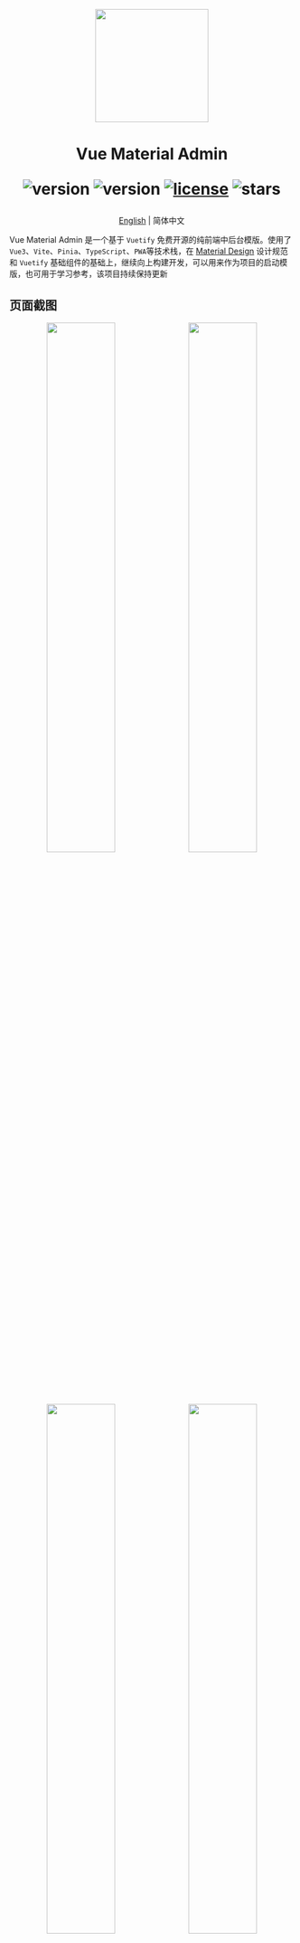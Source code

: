 <p align="center">
  <img width="200" src="https://gitee.com/chenhuajie/vue-material-admin/raw/master/src/assets/admin-logo.png">
</p>

<h1 align="center">
    Vue Material Admin
<div align="center">


![version](https://img.shields.io/badge/Vue-3.x-blue.svg)
![version](https://img.shields.io/badge/Vite-4.x-green.svg)
[![license](https://img.shields.io/github/license/kailong321200875/vue-element-plus-admin.svg)](LICENSE)
![stars](https://img.shields.io/github/stars/armomu/vue-material-admin.svg?style=social&label=Stars)

</div>

</h1>


<div align="center" style="font-size: 14px">

[English](./README.en.md) | 简体中文

</div>

Vue Material Admin 是一个基于 `Vuetify` 免费开源的纯前端中后台模版。使用了`Vue3`、`Vite`、`Pinia`、`TypeScript`、`PWA`等技术栈，在 [Material Design](https://m3.material.io/) 设计规范和 `Vuetify` 基础组件的基础上，继续向上构建开发，可以用来作为项目的启动模版，也可用于学习参考，该项目持续保持更新

## 页面截图

<p align="center">
  <img width="49%" src="https://github.com/armomu/vue-material-admin/raw/master/src/assets/tesla.png">
  <img width="49%" src="https://github.com/armomu/vue-material-admin/raw/master/src/assets/smart_house.png">
  <img width="49%" src="https://github.com/armomu/vue-material-admin/raw/master/src/assets/babylonjs.png">
  <img width="49%" src="https://github.com/armomu/vue-material-admin/raw/master/src/assets/edit_layer.png">
</p>

## 预览地址
-   [https://chenhuajie.gitee.io/vue-material-admin](https://chenhuajie.gitee.io/vue-material-admin/)
-   [https://armomu.github.io/vue-material-admin](https://armomu.github.io/vue-material-admin/)

## TODO
1. 特斯拉仪表盘
    - ✅ 高德地图轨迹回放
    - ❌ 轨迹播放优化
2. 智能家居控制中心组件
    - ✅ Apexcharts
    - ✅ 滑块控制器
    - ❌ 滑块控制器增加鼠标滑动
    - ✅ 音乐播放器UI
    - ❌ 音乐播放器增加真实播放音频
    - ✅ 360度全景图预览
    - ❌ 全景图陀螺仪
3. Vuetify 基础组件
    - ❌ 更多案例
5. Three.js
    - ✅ 动态导入模型入
6. [Babylon.js](https://github.com/armomu/ergoudan) 
    - ✅ 物理引擎
    - ✅ 角色控制器
    - ❌ 控制器上下楼梯
7. Pixi.js 
    - ✅ 小鱼自动移动算法
    - ❌ 射击撒网
    - ❌ 撒金币
8. 页面拖拽编辑
    - ✅ 元素大小调整、组件拖拽、顺序拖拽、显示删除
    - ✅ 右键菜单
    - ❌ 属性、事件编辑
    - ❌ 标尺
    - ❌ 缩放
    - ❌ 更多组件
9. 高德地图
    - ✅ 高德地图轨迹回放
    - ✅ 镜头跟踪动画
    - ❌ GeoJSON

## 本地开发

> ⚠️本地开发需要 `nodejs` 14.18+以上版本，

```
# 克隆项目
git clone https://github.com/armomu/vue-material-admin.git

# 打开文件目录
cd vue-material-admin

# 安装依赖
npm install

# 本地运行
npm run dev

```


